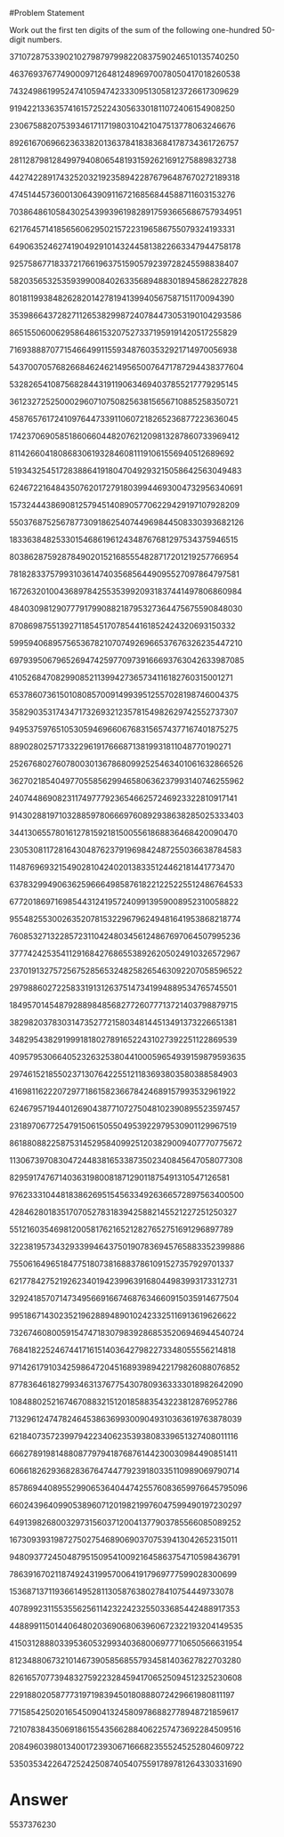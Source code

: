 #Problem Statement



Work out the first ten digits of the sum of the following one-hundred 50-digit numbers.

37107287533902102798797998220837590246510135740250

46376937677490009712648124896970078050417018260538

74324986199524741059474233309513058123726617309629

91942213363574161572522430563301811072406154908250

23067588207539346171171980310421047513778063246676

89261670696623633820136378418383684178734361726757

28112879812849979408065481931592621691275889832738

44274228917432520321923589422876796487670272189318

47451445736001306439091167216856844588711603153276

70386486105843025439939619828917593665686757934951

62176457141856560629502157223196586755079324193331

64906352462741904929101432445813822663347944758178

92575867718337217661963751590579239728245598838407

58203565325359399008402633568948830189458628227828

80181199384826282014278194139940567587151170094390

35398664372827112653829987240784473053190104293586

86515506006295864861532075273371959191420517255829

71693888707715466499115593487603532921714970056938

54370070576826684624621495650076471787294438377604

53282654108756828443191190634694037855217779295145

36123272525000296071075082563815656710885258350721

45876576172410976447339110607218265236877223636045

17423706905851860660448207621209813287860733969412

81142660418086830619328460811191061556940512689692

51934325451728388641918047049293215058642563049483

62467221648435076201727918039944693004732956340691

15732444386908125794514089057706229429197107928209

55037687525678773091862540744969844508330393682126

18336384825330154686196124348767681297534375946515

80386287592878490201521685554828717201219257766954

78182833757993103614740356856449095527097864797581

16726320100436897842553539920931837441497806860984

48403098129077791799088218795327364475675590848030

87086987551392711854517078544161852424320693150332

59959406895756536782107074926966537676326235447210

69793950679652694742597709739166693763042633987085

41052684708299085211399427365734116182760315001271

65378607361501080857009149939512557028198746004375

35829035317434717326932123578154982629742552737307

94953759765105305946966067683156574377167401875275

88902802571733229619176668713819931811048770190271

25267680276078003013678680992525463401061632866526

36270218540497705585629946580636237993140746255962

24074486908231174977792365466257246923322810917141

91430288197103288597806669760892938638285025333403

34413065578016127815921815005561868836468420090470

23053081172816430487623791969842487255036638784583

11487696932154902810424020138335124462181441773470

63783299490636259666498587618221225225512486764533

67720186971698544312419572409913959008952310058822

95548255300263520781532296796249481641953868218774

76085327132285723110424803456124867697064507995236

37774242535411291684276865538926205024910326572967

23701913275725675285653248258265463092207058596522

29798860272258331913126375147341994889534765745501

18495701454879288984856827726077713721403798879715

38298203783031473527721580348144513491373226651381

34829543829199918180278916522431027392251122869539

40957953066405232632538044100059654939159879593635

29746152185502371307642255121183693803580388584903

41698116222072977186158236678424689157993532961922

62467957194401269043877107275048102390895523597457

23189706772547915061505504953922979530901129967519

86188088225875314529584099251203829009407770775672

11306739708304724483816533873502340845647058077308

82959174767140363198008187129011875491310547126581

97623331044818386269515456334926366572897563400500

42846280183517070527831839425882145521227251250327

55121603546981200581762165212827652751691296897789

32238195734329339946437501907836945765883352399886

75506164965184775180738168837861091527357929701337

62177842752192623401942399639168044983993173312731

32924185707147349566916674687634660915035914677504

99518671430235219628894890102423325116913619626622

73267460800591547471830798392868535206946944540724

76841822524674417161514036427982273348055556214818

97142617910342598647204516893989422179826088076852

87783646182799346313767754307809363333018982642090

10848802521674670883215120185883543223812876952786

71329612474782464538636993009049310363619763878039

62184073572399794223406235393808339651327408011116

66627891981488087797941876876144230030984490851411

60661826293682836764744779239180335110989069790714

85786944089552990653640447425576083659976645795096

66024396409905389607120198219976047599490197230297

64913982680032973156037120041377903785566085089252

16730939319872750275468906903707539413042652315011

94809377245048795150954100921645863754710598436791

78639167021187492431995700641917969777599028300699

15368713711936614952811305876380278410754449733078

40789923115535562561142322423255033685442488917353

44889911501440648020369068063960672322193204149535

41503128880339536053299340368006977710650566631954

81234880673210146739058568557934581403627822703280

82616570773948327592232845941706525094512325230608

22918802058777319719839450180888072429661980811197

77158542502016545090413245809786882778948721859617

72107838435069186155435662884062257473692284509516

20849603980134001723930671666823555245252804609722

53503534226472524250874054075591789781264330331690


# Answer

5537376230
